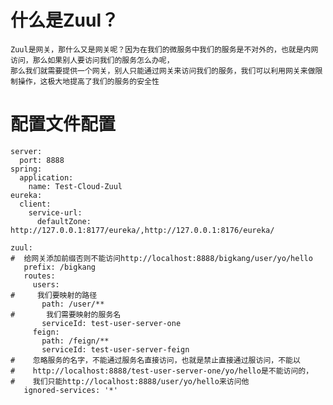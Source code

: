 # 什么是Zuul？

	Zuul是网关，那什么又是网关呢？因为在我们的微服务中我们的服务是不对外的，也就是内网访问，那么如果别人要访问我们的服务怎么办呢，
	那么我们就需要提供一个网关，别人只能通过网关来访问我们的服务，我们可以利用网关来做限制操作，这极大地提高了我们的服务的安全性



# 配置文件配置

```
server:
  port: 8888
spring:
  application:
    name: Test-Cloud-Zuul
eureka:
  client:
    service-url:
      defaultZone: http://127.0.0.1:8177/eureka/,http://127.0.0.1:8176/eureka/

zuul:
#  给网关添加前缀否则不能访问http://localhost:8888/bigkang/user/yo/hello
   prefix: /bigkang
   routes:
     users:
#     我们要映射的路径
       path: /user/**
#       我们需要映射的服务名
       serviceId: test-user-server-one
     feign:
       path: /feign/**
       serviceId: test-user-server-feign
#    忽略服务的名字，不能通过服务名直接访问，也就是禁止直接通过服访问，不能以
#    http://localhost:8888/test-user-server-one/yo/hello是不能访问的，
#    我们只能http://localhost:8888/user/yo/hello来访问他
   ignored-services: '*'
```

